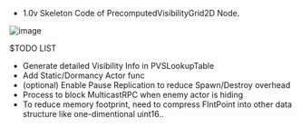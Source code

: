   - 1.0v Skeleton Code of PrecomputedVisibilityGrid2D Node.

![image](https://github.com/user-attachments/assets/384cbad8-1567-4f6f-83cf-5fbe846194a4)


$TODO LIST
- Generate detailed Visibility Info in PVSLookupTable
- Add Static/Dormancy Actor func
- (optional) Enable Pause Replication to reduce Spawn/Destroy overhead
- Process to block MulticastRPC when enemy actor is hiding
- To reduce memory footprint, need to compress FIntPoint into other data structure like one-dimentional uint16..
